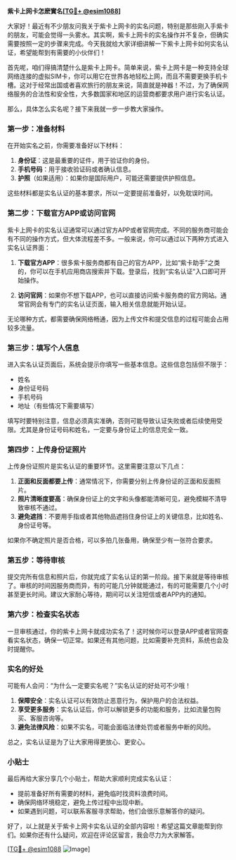 **紫卡上网卡怎麽實名[[TG💪+ @esim1088](https://t.me/s/esim1088)]**

大家好！最近有不少朋友问我关于紫卡上网卡的实名问题，特别是那些刚入手紫卡的朋友，可能会觉得一头雾水。其实啊，紫卡上网卡的实名操作并不复杂，但确实需要按照一定的步骤来完成。今天我就给大家详细讲解一下紫卡上网卡如何实名认证，希望能帮到有需要的小伙伴们！

首先呢，咱们得搞清楚什么是紫卡上网卡。简单来说，紫卡上网卡是一种支持全球网络连接的虚拟SIM卡，你可以用它在世界各地轻松上网，而且不需要更换手机卡槽。这对于经常出国或者喜欢旅行的朋友来说，简直就是神器！不过，为了确保网络服务的合法性和安全性，大多数国家和地区的运营商都要求用户进行实名认证。

那么，具体怎么实名呢？接下来我就一步一步教大家操作。

### 第一步：准备材料

在开始实名之前，你需要准备好以下材料：
1. **身份证**：这是最重要的证件，用于验证你的身份。
2. **手机号码**：用于接收验证码或者确认信息。
3. **护照**（如果适用）：如果你是国际用户，可能还需要提供护照信息。

这些材料都是实名认证的基本要求，所以一定要提前准备好，以免耽误时间。

### 第二步：下载官方APP或访问官网

紫卡上网卡的实名认证通常可以通过官方APP或者官网完成。不同的服务商可能会有不同的操作方式，但大体流程差不多。一般来说，你可以通过以下两种方式进入实名认证界面：

1. **下载官方APP**：很多紫卡服务商都有自己的官方APP，比如“紫卡助手”之类的，你可以在手机应用商店搜索并下载。登录后，找到“实名认证”入口即可开始操作。
   
2. **访问官网**：如果你不想下载APP，也可以直接访问紫卡服务商的官方网站。通常官网会有专门的实名认证页面，输入相关信息就能开始认证。

无论哪种方式，都需要确保网络畅通，因为上传文件和提交信息的过程可能会占用较多流量。

### 第三步：填写个人信息

进入实名认证页面后，系统会提示你填写一些基本信息。这些信息包括但不限于：
- 姓名
- 身份证号码
- 手机号码
- 地址（有些情况下需要填写）

填写时要特别注意，信息必须真实准确，否则可能导致认证失败或者后续使用受限。尤其是身份证号码和姓名，一定要与身份证上的信息完全一致。

### 第四步：上传身份证照片

上传身份证照片是实名认证的重要环节。这里需要注意以下几点：
1. **正面和反面都要上传**：通常情况下，你需要分别上传身份证的正面和反面照片。
2. **照片清晰度要高**：确保身份证上的文字和头像都能清晰可见，避免模糊不清导致审核不通过。
3. **避免遮挡**：不要用手指或者其他物品遮挡住身份证上的关键信息，比如姓名、身份证号等。

如果你不确定照片是否合格，可以多拍几张备用，确保至少有一张符合要求。

### 第五步：等待审核

提交完所有信息和照片后，你就完成了实名认证的第一阶段。接下来就是等待审核了。审核的时间因服务商而异，有的可能几分钟就能通过，有的可能需要几个小时甚至更长时间。建议大家耐心等待，期间可以关注短信或者APP内的通知。

### 第六步：检查实名状态

一旦审核通过，你的紫卡上网卡就成功实名了！这时候你可以登录APP或者官网查看实名状态，确保一切正常。如果还有其他问题，比如需要补充资料，系统也会及时提醒你。

### 实名的好处

可能有人会问：“为什么一定要实名呢？”实名认证的好处可不少哦！
1. **保障安全**：实名认证可以有效防止恶意行为，保护用户的合法权益。
2. **享受更多服务**：实名认证后，你可以解锁更多的功能和服务，比如流量包购买、客服咨询等。
3. **避免法律风险**：如果不实名，可能会面临法律处罚或者服务中断的风险。

总之，实名认证是为了让大家用得更放心、更安心。

### 小贴士

最后再给大家分享几个小贴士，帮助大家顺利完成实名认证：
- 提前准备好所有需要的材料，避免临时找资料浪费时间。
- 确保网络环境稳定，避免上传过程中出现中断。
- 如果遇到问题，可以联系客服寻求帮助，他们会很乐意解答你的疑问。

好了，以上就是关于紫卡上网卡实名认证的全部内容啦！希望这篇文章能帮到你们。如果你还有什么疑问，欢迎在评论区留言，我会尽力为大家解答。

[[TG💪+ @esim1088](https://t.me/s/esim1088) ![Image](https://i.postimg.cc/4NQfJmqS/Snipaste-2025-05-13-00-14-12.png)]